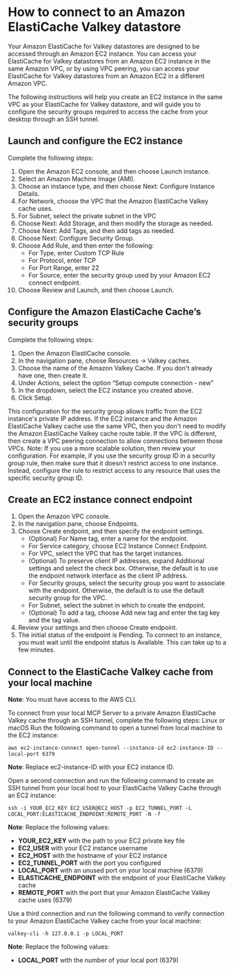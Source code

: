 # How to connect to an Amazon ElastiCache Valkey datastore

Your Amazon ElastiCache for Valkey datastores are designed to be accessed through an Amazon EC2 instance. You can access your ElastiCache for Valkey datastores from an Amazon EC2 instance in the same Amazon VPC, or by using VPC peering, you can access your ElastiCache for Valkey datastores from an Amazon EC2 in a different Amazon VPC.

The following instructions will help you create an EC2 instance in the same VPC as your ElastiCache for Valkey datastore, and will guide you to configure the security groups required to access the cache from your desktop through an SSH tunnel.

## Launch and configure the EC2 instance

Complete the following steps:

1. Open the Amazon EC2 console, and then choose Launch instance.
2. Select an Amazon Machine Image (AMI).
3. Choose an instance type, and then choose Next: Configure Instance Details.
4. For Network, choose the VPC that the Amazon ElastiCache Valkey cache uses.
5. For Subnet, select the private subnet in the VPC
6. Choose Next: Add Storage, and then modify the storage as needed.
7. Choose Next: Add Tags, and then add tags as needed.
8. Choose Next: Configure Security Group.
9. Choose Add Rule, and then enter the following:
    * For Type, enter Custom TCP Rule
    * For Protocol, enter TCP
    * For Port Range, enter 22
    * For Source, enter the security group used by your Amazon EC2 connect endpoint.
10. Choose Review and Launch, and then choose Launch.

## Configure the Amazon ElastiCache Cache’s security groups

Complete the following steps:

1. Open the Amazon ElastiCache console.
2. In the navigation pane, choose Resources → Valkey caches.
3. Choose the name of the Amazon Valkey Cache. If you don't already have one, then create it.
4. Under Actions, select the option “Setup compute connection - new”
5. In the dropdown, select the EC2 instance you created above.
6. Click Setup.

This configuration for the security group allows traffic from the EC2 instance's private IP address. If the EC2 instance and the Amazon ElastiCache Valkey cache use the same VPC, then you don't need to modify the Amazon ElastiCache Valkey cache route table. If the VPC is different, then create a VPC peering connection to allow connections between those VPCs.
Note: If you use a more scalable solution, then review your configuration. For example, if you use the security group ID in a security group rule, then make sure that it doesn't restrict access to one instance. Instead, configure the rule to restrict access to any resource that uses the specific security group ID.

## Create an EC2 instance connect endpoint

1. Open the Amazon VPC console.
2. In the navigation pane, choose Endpoints.
3. Choose Create endpoint, and then specify the endpoint settings.
    * (Optional) For Name tag, enter a name for the endpoint.
    * For Service category, choose EC2 Instance Connect Endpoint.
    * For VPC, select the VPC that has the target instances.
    * (Optional) To preserve client IP addresses, expand Additional settings and select the check box. Otherwise, the default is to use the endpoint network interface as the client IP address.
    * For Security groups, select the security group you want to associate with the endpoint. Otherwise, the default is to use the default security group for the VPC.
    * For Subnet, select the subnet in which to create the endpoint.
    * (Optional) To add a tag, choose Add new tag and enter the tag key and the tag value.
4. Review your settings and then choose Create endpoint.
5. The initial status of the endpoint is Pending. To connect to an instance, you must wait until the endpoint status is Available. This can take up to a few minutes.

## Connect to the ElastiCache Valkey cache from your local machine

**Note**: You must have access to the AWS CLI.

To connect from your local MCP Server to a private Amazon ElastiCache Valkey cache through an SSH tunnel, complete the following steps:
Linux or macOS
Run the following command to open a tunnel from local machine to the EC2 instance:

```
aws ec2-instance-connect open-tunnel --instance-id ec2-instance-ID --local-port 6379
```

**Note**: Replace ec2-instance-ID with your EC2 instance ID.

Open a second connection and run the following command to create an SSH tunnel from your local host to your ElastiCache Valkey Cache through an EC2 instance:

```
ssh -i YOUR_EC2_KEY EC2_USER@EC2_HOST -p EC2_TUNNEL_PORT -L LOCAL_PORT:ELASTICACHE_ENDPOINT:REMOTE_PORT -N -f
```

**Note**: Replace the following values:
* **YOUR_EC2_KEY** with the path to your EC2 private key file
* **EC2_USER** with your EC2 instance username
* **EC2_HOST** with the hostname of your EC2 instance
* **EC2_TUNNEL_PORT** with the port you configured
* **LOCAL_PORT** with an unused port on your local machine (6379)
* **ELASTICACHE_ENDPOINT** with the endpoint of your ElastiCache Valkey cache
* **REMOTE_PORT** with the port that your Amazon ElastiCache Valkey cache uses (6379)

Use a third connection and run the following command to verify connection to your Amazon ElastiCache Valkey cache from your local machine:

```
valkey-cli -h 127.0.0.1 -p LOCAL_PORT
```

**Note**: Replace the following values:
* **LOCAL_PORT** with the number of your local port (6379)
